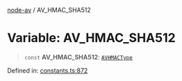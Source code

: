 [node-av](../globals.md) / AV\_HMAC\_SHA512

# Variable: AV\_HMAC\_SHA512

> `const` **AV\_HMAC\_SHA512**: [`AVHMACType`](../type-aliases/AVHMACType.md)

Defined in: [constants.ts:872](https://github.com/seydx/av/blob/f8631fc881b394300b1479f511d55cf1c370a87f/src/constants/constants.ts#L872)
